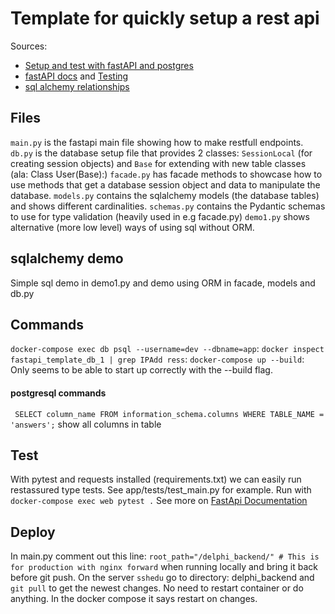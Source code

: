 # Template for quickly setup a rest api
Sources: 
- [Setup and test with fastAPI and postgres](https://testdriven.io/blog/fastapi-crud/)
- [fastAPI docs](https://fastapi.tiangolo.com/tutorial/path-params/) and [Testing](https://fastapi.tiangolo.com/tutorial/testing/)
- [sql alchemy relationships](https://docs.sqlalchemy.org/en/14/orm/basic_relationships.html)

## Files
`main.py` is the fastapi main file showing how to make restfull endpoints.
`db.py` is the database setup file that provides 2 classes: `SessionLocal` (for creating session objects) and `Base` for extending with new table classes (ala: Class User(Base):)
`facade.py` has facade methods to showcase how to use methods that get a database session object and data to manipulate the database.
`models.py` contains the sqlalchemy models (the database tables) and shows different cardinalities.
`schemas.py` contains the Pydantic schemas to use for type validation (heavily used in e.g facade.py)
`demo1.py` shows alternative (more low level) ways of using sql without ORM.

## sqlalchemy demo
Simple sql demo in demo1.py and demo using ORM in facade, models and db.py


## Commands
`docker-compose exec db psql --username=dev --dbname=app`: 
`docker inspect fastapi_template_db_1 | grep IPAdd ress`: 
`docker-compose up --build`: Only seems to be able to start up correctly with the --build flag. 
#### postgresql commands
` SELECT column_name FROM information_schema.columns WHERE TABLE_NAME = 'answers';` show all columns in table

## Test
With pytest and requests installed (requirements.txt) we can easily run restassured type tests. See app/tests/test_main.py for example. Run with `docker-compose exec web pytest .`
See more on [FastApi Documentation](https://fastapi.tiangolo.com/tutorial/testing/)

## Deploy
In main.py comment out this line: `root_path="/delphi_backend/" # This is for production with nginx forward` when running locally and bring it back before git push.
On the server `sshedu` go to directory: delphi_backend and `git pull` to get the newest changes. No need to restart container or do anything. In the docker compose it says restart on changes.